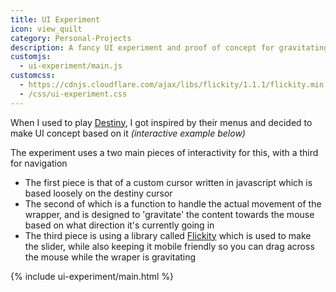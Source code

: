 ```yaml
---
title: UI Experiment
icon: view_quilt
category: Personal-Projects
description: A fancy UI experiment and proof of concept for gravitating content towards the mouse
customjs:
  - ui-experiment/main.js
customcss:
  - https://cdnjs.cloudflare.com/ajax/libs/flickity/1.1.1/flickity.min.css
  - /css/ui-experiment.css
---
```


When I used to play [Destiny](https://www.destinythegame.com/uk/en/home), I got inspired by their menus and decided to make UI concept based on it *(interactive example below)*

The experiment uses a two main pieces of interactivity for this, with a third for navigation

- The first piece is that of a custom cursor written in javascript which is based loosely on the destiny cursor
- The second of which is a function to handle the actual movement of the wrapper, and is designed to 'gravitate' the content towards the mouse based on what direction it's currently going in
- The third piece is using a library called [Flickity](http://flickity.metafizzy.co/) which is used to make the slider, while also keeping it mobile friendly so you can drag across the mouse while the wraper is gravitating

<div class="sandbox ui-experiment">{% include ui-experiment/main.html %}</div>
